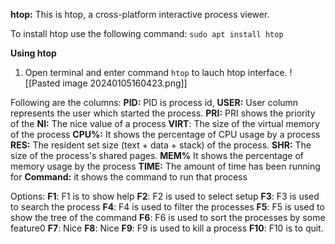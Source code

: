
**htop:** This is htop, a cross-platform interactive process viewer.

To install htop use the following command:
	`sudo apt install htop`
	

**Using htop**
1. Open terminal and enter command  `htop` to lauch htop interface.
![[Pasted image 20240105160423.png]]

Following are the columns:
**PID:** PID is process id, 
**USER:** User column represents the user which started the  process.
**PRI:** PRI shows the priority of the 
**NI:** The nice value of a process
**VIRT**: The size of the virtual memory of the process
**CPU%:** It shows the percentage of CPU usage by a process
**RES:** The resident set size (text + data + stack) of the process.
**SHR:** The size of the process's shared pages.
**MEM%** It shows the percentage of memory usage by the process
**TIME:** The amount of time has been running for
**Command:** it shows the command to run that process

Options:
**F1**: F1 is to show help
**F2**: F2 is used to select setup
**F3**: F3 is used to search the process
**F4**: F4 is used to filter the processes
**F5**: F5 is used  to show the tree of the command
**F6**: F6 is used to sort the processes by some feature0
**F7**: Nice
**F8**: Nice
**F9**: F9 is used to kill a process
**F10**: F10 is to quit.
